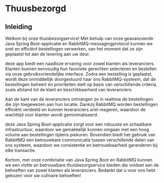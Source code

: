 # Thuusbezorgd

## Inleiding
Welkom bij onze thuisbezorgservice! Met behulp van onze geavanceerde Java Spring Boot-applicatie en RabbitMQ-messagingprotocol kunnen we snel en efficiënt bestellingen verwerken, van het moment dat ze zijn geplaatst tot aan de levering aan uw deur.

deze app biedt een naadloze ervaring voor zowel klanten als leveranciers. Klanten kunnen eenvoudig hun favoriete gerechten selecteren en bestellen via onze gebruiksvriendelijke interface. Zodra een bestelling is geplaatst, wordt deze onmiddellijk doorgestuurd naar ons RabbitMQ-systeem, dat de bestellingen beheert en prioriteiten stelt op basis van verschillende criteria, zoals afstand tot de klant en beschikbaarheid van leveranciers.

Aan de kant van de leveranciers ontvangen ze in realtime de bestellingen die zijn toegewezen aan hun locatie. Dankzij RabbitMQ worden bestellingen efficiënt verdeeld en kunnen leveranciers snel reageren, waardoor de wachttijd voor klanten wordt geminimaliseerd.

deze Java Spring Boot-applicatie zorgt voor een robuuste en schaalbare infrastructuur, waardoor we gemakkelijk kunnen omgaan met een hoog volume aan bestellingen tijdens piekuren. Bovendien biedt het gebruik van RabbitMQ een betrouwbare communicatie tussen verschillende delen van ons systeem, waardoor we consistentie en betrouwbaarheid garanderen bij elke transactie.

Kortom, met onze combinatie van Java Spring Boot en RabbitMQ kunnen we een vlotte en betrouwbare thuisbezorgservice bieden die voldoet aan de behoeften van zowel klanten als leveranciers. Bedankt dat u voor ons hebt gekozen voor uw culinaire behoeften!
